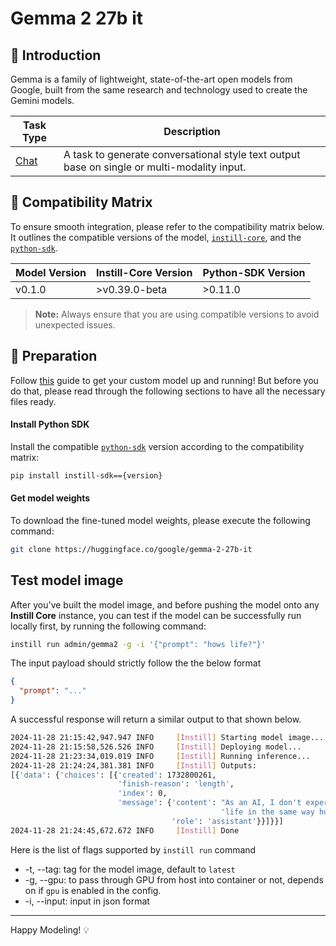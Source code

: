 # Gemma 2 27b it

## 📖 Introduction

Gemma is a family of lightweight, state-of-the-art open models from Google, built from the same research and technology used to create the Gemini models.

| Task Type                                                | Description                                                                                 |
| -------------------------------------------------------- | ------------------------------------------------------------------------------------------- |
| [Chat](https://www.instill.tech/docs/model/ai-task#chat) | A task to generate conversational style text output base on single or multi-modality input. |

## 🔄 Compatibility Matrix

To ensure smooth integration, please refer to the compatibility matrix below. It outlines the compatible versions of the model, [`instill-core`](https://github.com/instill-ai/instill-core), and the [`python-sdk`](https://github.com/instill-ai/python-sdk).

| Model Version | Instill-Core Version | Python-SDK Version |
| ------------- | -------------------- | ------------------ |
| v0.1.0        | >v0.39.0-beta        | >0.11.0            |

> **Note:** Always ensure that you are using compatible versions to avoid unexpected issues.

## 🚀 Preparation

Follow [this](../README.md) guide to get your custom model up and running! But before you do that, please read through the following sections to have all the necessary files ready.

#### Install Python SDK

Install the compatible [`python-sdk`](https://github.com/instill-ai/python-sdk) version according to the compatibility matrix:

```bash
pip install instill-sdk=={version}
```

#### Get model weights

To download the fine-tuned model weights, please execute the following command:

```bash
git clone https://huggingface.co/google/gemma-2-27b-it
```

## Test model image

After you've built the model image, and before pushing the model onto any **Instill Core** instance, you can test if the model can be successfully run locally first, by running the following command:

```bash
instill run admin/gemma2 -g -i '{"prompt": "hows life?"}'
```

The input payload should strictly follow the the below format

```json
{
  "prompt": "..."
}
```

A successful response will return a similar output to that shown below.

```bash
2024-11-28 21:15:42,947.947 INFO     [Instill] Starting model image...
2024-11-28 21:15:58,526.526 INFO     [Instill] Deploying model...
2024-11-28 21:23:34,019.019 INFO     [Instill] Running inference...
2024-11-28 21:24:24,381.381 INFO     [Instill] Outputs:
[{'data': {'choices': [{'created': 1732800261,
                        'finish-reason': 'length',
                        'index': 0,
                        'message': {'content': "As an AI, I don't experience "
                                               'life in the same way humans do',
                                    'role': 'assistant'}}]}}]
2024-11-28 21:24:45,672.672 INFO     [Instill] Done
```

Here is the list of flags supported by `instill run` command

- -t, --tag: tag for the model image, default to `latest`
- -g, --gpu: to pass through GPU from host into container or not, depends on if `gpu` is enabled in the config.
- -i, --input: input in json format

---

Happy Modeling! 💡
